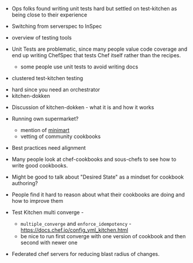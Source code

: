 * Ops folks found writing unit tests hard but settled on test-kitchen as being close to their experience
* Switching from serverspec to InSpec

* overview of testing tools

* Unit Tests are problematic, since many people value code coverage and end up writing ChefSpec that tests Chef itself rather than the recipes.
  * some people use unit tests to avoid writing docs

* clustered test-kitchen testing
 - hard since you need an orchestrator
 - kitchen-dokken

* Discussion of kitchen-dokken - what it is and how it works

* Running own supermarket?
  * mention of [minimart](https://github.com/electric-it/minimart)
  * vetting of community cookbooks

* Best practices need alignment

* Many people look at chef-cookbooks and sous-chefs to see how to write good cookbooks.

* Might be good to talk about "Desired State" as a mindset for cookbook authoring?

* People find it hard to reason about what their cookbooks are doing and how to improve them

* Test Kitchen multi converge - 
  * `multiple_converge` and `enforce_idempotency` - https://docs.chef.io/config_yml_kitchen.html
  * be nice to run first converge with one version of cookbook and then second with newer one

* Federated chef servers for reducing blast radius of changes.
